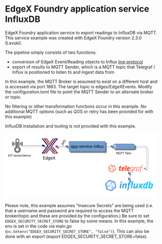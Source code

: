# EdgeX Foundry application service InfluxDB

EdgeX Foundry application service to export readings to InfluxDB via MQTT.  This service example was created with EdgeX Foundry version 2.3.0 (Levski).

The pipeline simply consists of two functions:
- conversion of EdgeX Event/Reading objects to Influx [line protocol](https://docs.influxdata.com/influxdb/v2.0/reference/syntax/line-protocol/)
- export of results to MQTT Sender, which is a MQTT topic that Telegraf / Influx is positioned to listen to and ingest data from

In this example, the MQTT Broker is assumed to exist on a different host and is accessed via port 1883.  The target topic is edgex/EdgeXEvents.  Modify the configuration.toml file to point the MQTT Sender to an alternate broker or topic.

No filtering or other transformation functions occur in this example.
No additional MQTT options (such as QOS or retry has been provided for with this example)

InfluxDB installation and tooling is not provided with this example.

![image](app-service-influx.png)

Please note, this example assumes "Insecure Secrets" are being used (i.e. that a username and password are required to access the MQTT broker/topic and these are provided by the configuration.)  Be sure to set `EDGEX_SECURITY_SECRET_STORE` to false by some means.  In this example, the env is set in the code via main.go (`os.Setenv("EDGEX_SECURITY_SECRET_STORE", "false")`).  This can also be done with an export (export EDGEX_SECURITY_SECRET_STORE=false).